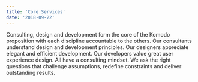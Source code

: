 ```yaml
---
title: 'Core Services'
date: '2018-09-22'
---
```


Consulting, design and development form the core of the Komodo proposition with each discipline accountable to the others. Our consultants understand design and development principles. Our designers appreciate elegant and efficient development. Our developers value great user experience design. All have a consulting mindset. We ask the right questions that challenge assumptions, redefine constraints and deliver outstanding results.